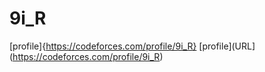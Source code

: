 # 9i_R
[profile]{https://codeforces.com/profile/9i_R}
[profile](URL](https://codeforces.com/profile/9i_R)

